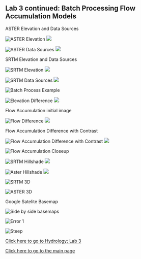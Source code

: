 ## Lab 3 continued: Batch Processing Flow Accumulation Models

ASTER Elevation and Data Sources

![ASTER Elevation](ASTER_EL_UTM.png)
![](ASTER_EL_UTM_legend.png)

![ASTER Data Sources](ASTER_NUM_UTM.png)
![](ASTER_NUM_UTM_legend.png)

SRTM Elevation and Data Sources

![SRTM Elevation](STRM_EL_UTM.png)
![](STRM_EL_UTM_legend.png)

![SRTM Data Sources](STRM_NUM_UTM.png)
![](STRM_NUM_UTM_legend.png)

![Batch Process Example](batch_example.PNG)

![Elevation Difference](Elevation_difference.jpg)
![](Elevation_difference_legend.png)

Flow Accumulation initial image

![Flow Difference](FA_difference.png)
![](FA_difference_legend.png)

Flow Accumulation Difference with Contrast

![Flow Accumulation Difference with Contrast](FA_diff_contrast.png)
![](FA_diff_contrast_legend.png)

![Flow Accumulation Closeup](dif_closeup.PNG)

![SRTM Hillshade](SRTM_hillshade.jpg)
![](SRTM_hillshade_legend.png)

![Aster Hillshade](ASTER_hillshade.png)
![](ASTER_hillshade_legend.png)

![SRTM 3D](SRTM_3D.PNG)

![ASTER 3D](SRTM_3D.PNG)

Google Satelite Basemap

![Side by side basemaps](comp_background.PNG)

![Error 1](comp_background.PNG)

![Steep](oops_steep.PNG)

[Click here to go to Hydrology; Lab 3](saga.md)

[Click here to go to the main page](index.md)
